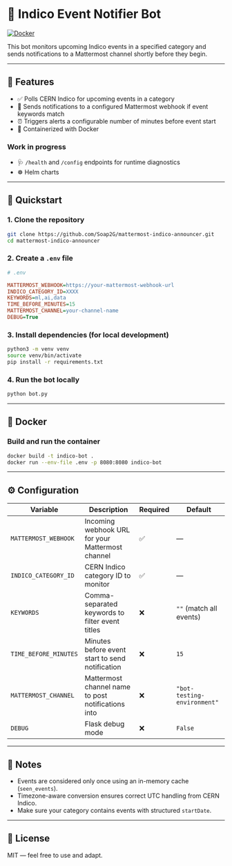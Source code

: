 # 📅 Indico Event Notifier Bot
[![Docker](https://github.com/Soap2G/mattermost-indico-announcer/actions/workflows/publish-docker.yml/badge.svg)](https://github.com/Soap2G/mattermost-indico-announcer/actions/workflows/publish-docker.yml)

This bot monitors upcoming Indico events in a specified category and sends notifications to a Mattermost channel shortly before they begin.

---

## 🔧 Features

* ✅ Polls CERN Indico for upcoming events in a category
* 🔔 Sends notifications to a configured Mattermost webhook if event keywords match
* ⏰ Triggers alerts a configurable number of minutes before event start
* 🐳 Containerized with Docker

### Work in progress
* 🩺 `/health` and `/config` endpoints for runtime diagnostics
* ☸️ Helm charts

---


## 🚀 Quickstart

### 1. Clone the repository

```bash
git clone https://github.com/Soap2G/mattermost-indico-announcer.git
cd mattermost-indico-announcer
```

### 2. Create a `.env` file

```ini
# .env

MATTERMOST_WEBHOOK=https://your-mattermost-webhook-url
INDICO_CATEGORY_ID=XXXX
KEYWORDS=ml,ai,data
TIME_BEFORE_MINUTES=15
MATTERMOST_CHANNEL=your-channel-name
DEBUG=True
```

### 3. Install dependencies (for local development)

```bash
python3 -m venv venv
source venv/bin/activate
pip install -r requirements.txt
```

### 4. Run the bot locally

```bash
python bot.py
```

---

## 🐳 Docker

### Build and run the container

```bash
docker build -t indico-bot .
docker run --env-file .env -p 8080:8080 indico-bot
```


<!-- 
--- 
## ☸️ Deploying to Kubernetes (with Helm)

### 1. Package and install the chart

```bash
cd helm-charts
helm install indico-bot . --values values.yaml
```

> Make sure secrets like `MATTERMOST_WEBHOOK` are passed securely, e.g., via Kubernetes secrets or CI/CD tooling. 

---

## 🌐 API Endpoints

* `GET /health` – Check service status (`200 OK`)
* `GET /config` – Inspect current config (category, keywords, time threshold)
-->
---

## ⚙️ Configuration

| Variable              | Description                                        | Required | Default                     |
| --------------------- | -------------------------------------------------- | -------- | --------------------------- |
| `MATTERMOST_WEBHOOK`  | Incoming webhook URL for your Mattermost channel   | ✅        | —                           |
| `INDICO_CATEGORY_ID`  | CERN Indico category ID to monitor                 | ✅        | —                           |
| `KEYWORDS`            | Comma-separated keywords to filter event titles    | ❌        | `""` (match all events)     |
| `TIME_BEFORE_MINUTES` | Minutes before event start to send notification    | ❌        | `15`                        |
| `MATTERMOST_CHANNEL`  | Mattermost channel name to post notifications into | ❌        | `"bot-testing-environment"` |
| `DEBUG`               | Flask debug mode                                   | ❌        | `False`                     |

---

## 📌 Notes

* Events are considered only once using an in-memory cache (`seen_events`).
* Timezone-aware conversion ensures correct UTC handling from CERN Indico.
* Make sure your category contains events with structured `startDate`.

---

## 📄 License

MIT — feel free to use and adapt.
